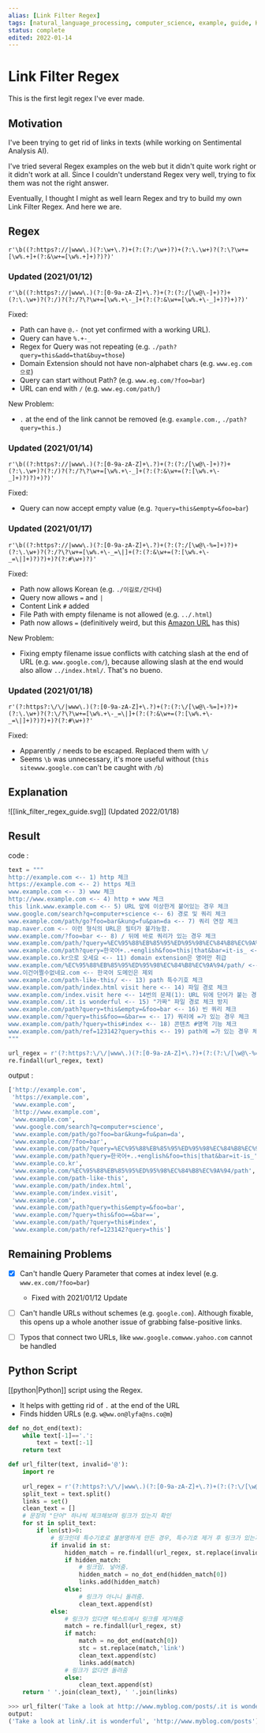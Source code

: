 ```yaml
---
alias: [Link Filter Regex]
tags: [natural_language_processing, computer_science, example, guide, HOW-TO]
status: complete
edited: 2022-01-14
---
```


# Link Filter Regex
This is the first legit regex I've ever made.

## Motivation
I've been trying to get rid of links in texts (while working on Sentimental Analysis AI).

I've tried several Regex examples on the web but it didn't quite work right or it didn't work at all. Since I couldn't understand Regex very well, trying to fix them was not the right answer.

Eventually, I thought I might as well learn Regex and try to build my own Link Filter Regex. And here we are.

## Regex
`r'\b((?:https?://|www\.)(?:\w+\.?)+(?:(?:/\w+)?)+(?:\.\w+)?(?:\?\w+=[\w%.+]+(?:&\w+=[\w%.+]+)?)?)'`

### Updated (2021/01/12)
`r'\b((?:https?://|www\.)(?:[0-9a-zA-Z]+\.?)+(?:(?:/[\w@\-]+)?)+(?:\.\w+)?(?:/)?(?:/?\?\w+=[\w%.+\-_]+(?:(?:&\w+=[\w%.+\-_]+)?)+)?)'`

Fixed:
- Path can have `@.-` (not yet confirmed with a working URL).
- Query can have `%.+-_`
- Regex for Query was not repeating (e.g. `./path?query=this&add=that&buy=those`)
- Domain Extension should not have non-alphabet chars (e.g. `www.eg.com으로`)
- Query can start without Path? (e.g. `www.eg.com/?foo=bar`)
- URL can end with `/` (e.g. `www.eg.com/path/`)

New Problem:
- `.` at the end of the link cannot be removed (e.g. `example.com.`, `./path?query=this.`)

### Updated (2021/01/14)
`r'\b((?:https?://|www\.)(?:[0-9a-zA-Z]+\.?)+(?:(?:/[\w@\-]+)?)+(?:\.\w+)?(?:/)?(?:/?\?\w+=[\w%.+\-_]+(?:(?:&\w+=(?:[\w%.+\-_]+)?)?)+)?)'`

Fixed:
- Query can now accept empty value (e.g. `?query=this&empty=&foo=bar`)

### Updated (2021/01/17)
`r'\b((?:https?://|www\.)(?:[0-9a-zA-Z]+\.?)+(?:(?:/[\w@\-%=]+)?)+(?:\.\w+)?(?:/?\?\w+=[\w%.+\-_=\|]+(?:(?:&\w+=(?:[\w%.+\-_=\|]+)?)?)+)?(?:#\w+)?)'`

Fixed:
- Path now allows Korean (e.g. `./이길로/간다네`)
- Query now allows `=` and `|`
- Content Link `#` added
- File Path with empty filename is not allowed (e.g. `../.html`)
- Path now allows `=` (definitively weird, but this [Amazon URL](https://www.amazon.com/uxcell-GX16-4-Aviation-Connecting-Connector/dp/B00GYUUHVW/ref=pd_sbs_23_1?_encoding=UTF8&pd_rd_i=B00GYUUHVW&pd_rd_r=6e83ea7c-6700-11e8-bb86-fd49c2c21015&pd_rd_w=kZxqA&pd_rd_wg=YARMP&pf_rd_i=desktop-dp-sims&pf_rd_m=ATVPDKIKX0DER&pf_rd_p=5825442648805390339&pf_rd_r=D36QZXGKWKE4TKVN94NA&pf_rd_s=desktop-dp-sims&pf_rd_t=40701&psc=1&refRID=D36QZXGKWKE4TKVN94NA) has this)

New Problem:
- Fixing empty filename issue conflicts with catching slash at the end of URL (e.g. `www.google.com/`), because allowing slash at the end would also allow `../index.html/`. That's no bueno.

### Updated (2021/01/18)
`r'(?:https?:\/\/|www\.)(?:[0-9a-zA-Z]+\.?)+(?:(?:\/[\w@\-%=]+)?)+(?:\.\w+)?(?:\/?\?\w+=[\w%.+\-_=\|]+(?:(?:&\w+=(?:[\w%.+\-_=\|]+)?)?)+)?(?:#\w+)?'`

Fixed:
- Apparently `/` needs to be escaped. Replaced them with `\/`
- Seems `\b` was unnecessary, it's more useful without (`this sitewww.google.com` can't be caught with `/b`)

## Explanation
![[link_filter_regex_guide.svg]]
(Updated 2022/01/18)

## Result
code :
```python
text = """
http://example.com <-- 1) http 체크
https://example.com <-- 2) https 체크
www.example.com <-- 3) www 체크
http://www.example.com <-- 4) http + www 체크
this link.www.example.com <-- 5) URL 앞에 이상한게 붙어있는 경우 체크
www.google.com/search?q=computer+science <-- 6) 경로 및 쿼리 체크
www.example.com/path/go?foo=bar&kung=fu&pan=da <-- 7) 쿼리 연장 체크
map.naver.com <-- 이런 형식의 URL은 필터가 불가능함.
www.example.com/?foo=bar <-- 8) / 뒤에 바로 쿼리가 있는 경우 체크
www.example.com/path/?query=%EC%95%88%EB%85%95%ED%95%98%EC%84%B8%EC%9A%94 <-- 9) "한국어" 쿼리 체크
www.example.com/path?query=한국어+..+english&foo=this|that&bar=it-is_ <-- 10) 한국어 및 특수기호 체크
www.example.co.kr으로 오세요 <-- 11) domain extension은 영어만 취급
www.example.com/%EC%95%88%EB%85%95%ED%95%98%EC%84%B8%EC%9A%94/path/ <-- 12) 한국어 path 체크
www.이건어쩔수없네요.com <-- 한국어 도메인은 제외
www.example.com/path-like-this/ <-- 13) path 특수기호 체크
www.example.com/path/index.html visit here <-- 14) 파일 경로 체크
www.example.com/index.visit here <-- 14번의 문제(1): URL 뒤에 단어가 붙는 경우, domain ext로 취급해버림
www.example.com/.it is wonderful <-- 15) "가짜" 파일 경로 체크 방지
www.example.com/path?query=this&empty=&foo=bar <-- 16) 빈 쿼리 체크
www.example.com/?query=this&foo==&bar== <-- 17) 쿼리에 =가 있는 경우 체크
www.example.com/path/?query=this#index <-- 18) 콘텐츠 #영역 기능 체크
www.example.com/path/ref=123142?query=this <-- 19) path에 =가 있는 경우 체크
"""

url_regex = r'(?:https?:\/\/|www\.)(?:[0-9a-zA-Z]+\.?)+(?:(?:\/[\w@\-%=]+)?)+(?:\.\w+)?(?:\/?\?\w+=[\w%.+\-_=\|]+(?:(?:&\w+=(?:[\w%.+\-_=\|]+)?)?)+)?(?:#\w+)?'
re.findall(url_regex, text)
```

output :
```python
['http://example.com',
 'https://example.com',
 'www.example.com',
 'http://www.example.com',
 'www.example.com',
 'www.google.com/search?q=computer+science',
 'www.example.com/path/go?foo=bar&kung=fu&pan=da',
 'www.example.com/?foo=bar',
 'www.example.com/path/?query=%EC%95%88%EB%85%95%ED%95%98%EC%84%B8%EC%9A%94',
 'www.example.com/path?query=한국어+..+english&foo=this|that&bar=it-is_',
 'www.example.co.kr',
 'www.example.com/%EC%95%88%EB%85%95%ED%95%98%EC%84%B8%EC%9A%94/path',
 'www.example.com/path-like-this',
 'www.example.com/path/index.html',
 'www.example.com/index.visit',
 'www.example.com',
 'www.example.com/path?query=this&empty=&foo=bar',
 'www.example.com/?query=this&foo==&bar==',
 'www.example.com/path/?query=this#index',
 'www.example.com/path/ref=123142?query=this']
```

## Remaining Problems
- [x] Can't handle Query Parameter that comes at index level (e.g. `www.ex.com/?foo=bar`)
    - Fixed with 2021/01/12 Update
- [ ] Can't handle URLs without schemes (e.g. `google.com`). Although fixable, this opens up a whole another issue of grabbing false-positive links.
- [ ] Typos that connect two URLs, like `www.google.comwww.yahoo.com` cannot be handled


## Python Script
[[python|Python]] script using the Regex.
- It helps with getting rid of `.` at the end of the URL
- Finds hidden URLs (e.g. `w@ww.on@lyfa@ns.co@m`)

```python
def no_dot_end(text):
    while text[-1]=='.':
        text = text[:-1]
    return text

def url_filter(text, invalid='@'):
    import re
    
    url_regex = r'(?:https?:\/\/|www\.)(?:[0-9a-zA-Z]+\.?)+(?:(?:\/[\w@\-%=]+)?)+(?:\.\w+)?(?:\/?\?\w+=[\w%.+\-_=\|]+(?:(?:&\w+=(?:[\w%.+\-_=\|]+)?)?)+)?(?:#\w+)?'
    split_text = text.split()
    links = set()
    clean_text = []
    # 문장의 "단어" 하나씩 체크해보며 링크가 있는지 확인
    for st in split_text:
        if len(st)>0:
            # 링크인데 특수기호로 불분명하게 만든 경우, 특수기호 제거 후 링크가 있는지 확인
            if invalid in st:
                hidden_match = re.findall(url_regex, st.replace(invalid, ''))
                if hidden_match:
                    # 링크임. 넣어줌.
                    hidden_match = no_dot_end(hidden_match[0])
                    links.add(hidden_match)
                else:
                    # 링크가 아니니 돌려줌.
                    clean_text.append(st)
            else:
                # 링크가 있다면 텍스트에서 링크를 제거해줌
                match = re.findall(url_regex, st)
                if match:
                    match = no_dot_end(match[0])
                    stc = st.replace(match,'link')
                    clean_text.append(stc)
                    links.add(match)
                # 링크가 없다면 돌려줌
                else:
                    clean_text.append(st)
    return ' '.join(clean_text), ' '.join(links)
```

```python
>>> url_filter('Take a look at http://www.myblog.com/posts/.it is wonderful')
output:
('Take a look at link/.it is wonderful', 'http://www.myblog.com/posts')
```